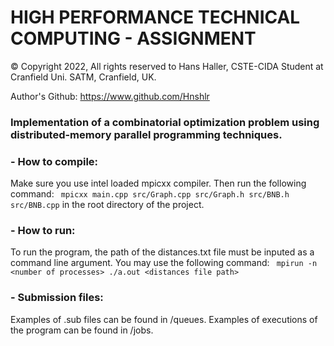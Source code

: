 # HIGH PERFORMANCE TECHNICAL COMPUTING - ASSIGNMENT

© Copyright 2022, All rights reserved to Hans Haller, CSTE-CIDA Student at Cranfield Uni. SATM, Cranfield, UK.

Author's Github: https://www.github.com/Hnshlr

### Implementation of a combinatorial optimization problem using distributed-memory parallel programming techniques.

### - How to compile:
Make sure you use intel loaded mpicxx compiler. Then run the following command:
``` mpicxx main.cpp src/Graph.cpp src/Graph.h src/BNB.h src/BNB.cpp``` in the root directory of the project.

### - How to run:
To run the program, the path of the distances.txt file must be inputed as a command line argument.
You may use the following command:
``` mpirun -n <number of processes> ./a.out <distances file path>```

### - Submission files:
Examples of .sub files can be found in /queues. Examples of executions of the program can be found in /jobs.